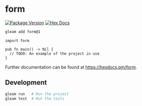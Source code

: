 # form

[![Package Version](https://img.shields.io/hexpm/v/form)](https://hex.pm/packages/form)
[![Hex Docs](https://img.shields.io/badge/hex-docs-ffaff3)](https://hexdocs.pm/form/)

```sh
gleam add form@1
```
```gleam
import form

pub fn main() -> Nil {
  // TODO: An example of the project in use
}
```

Further documentation can be found at <https://hexdocs.pm/form>.

## Development

```sh
gleam run   # Run the project
gleam test  # Run the tests
```
